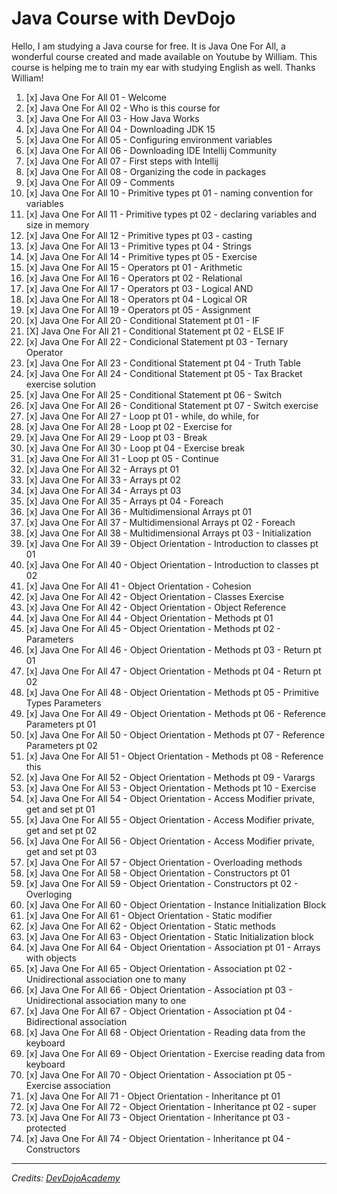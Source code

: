 # Java Course with DevDojo

Hello, I am studying a Java course for free. It is Java One For All, a wonderful course created and made available on Youtube by William. 
This course is helping me to train my ear with studying English as well. Thanks William!

1. [x] Java One For All 01 - Welcome
1. [x] Java One For All 02 - Who is this course for
1. [x] Java One For All 03 - How Java Works
1. [x] Java One For All 04 - Downloading JDK 15
1. [x] Java One For All 05 - Configuring environment variables
1. [x] Java One For All 06 - Downloading IDE Intellij Community
1. [x] Java One For All 07 - First steps with Intellij
1. [x] Java One For All 08 - Organizing the code in packages
1. [x] Java One For All 09 - Comments
1. [x] Java One For All 10 - Primitive types pt 01 - naming convention for variables
1. [x] Java One For All 11 - Primitive types pt 02 - declaring variables and size in memory
1. [x] Java One For All 12 - Primitive types pt 03 - casting
1. [x] Java One For All 13 - Primitive types pt 04 - Strings
1. [x] Java One For All 14 - Primitive types pt 05 - Exercise
1. [x] Java One For All 15 - Operators pt 01 - Arithmetic
1. [x] Java One For All 16 - Operators pt 02 - Relational
1. [x] Java One For All 17 - Operators pt 03 - Logical AND
1. [x] Java One For All 18 - Operators pt 04 - Logical OR
1. [x] Java One For All 19 - Operators pt 05 - Assignment
1. [x] Java One For All 20 - Conditional Statement pt 01 - IF
1. [X] Java One For All 21 - Conditional Statement pt 02 - ELSE IF
1. [x] Java One For All 22 - Condicional Statement pt 03 - Ternary Operator
1. [x] Java One For All 23 - Conditional Statement pt 04 - Truth Table
1. [x] Java One For All 24 - Conditional Statement pt 05 - Tax Bracket exercise solution
1. [x] Java One For All 25 - Conditional Statement pt 06 - Switch
1. [x] Java One For All 26 - Conditional Statement pt 07 - Switch exercise
1. [x] Java One For All 27 - Loop pt 01 - while, do while, for
1. [x] Java One For All 28 - Loop pt 02 - Exercise for
1. [x] Java One For All 29 - Loop pt 03 - Break
1. [x] Java One For All 30 - Loop pt 04 - Exercise break
1. [x] Java One For All 31 - Loop pt 05 - Continue
1. [x] Java One For All 32 - Arrays pt 01
1. [x] Java One For All 33 - Arrays pt 02
1. [x] Java One For All 34 - Arrays pt 03
1. [x] Java One For All 35 - Arrays pt 04 - Foreach
1. [x] Java One For All 36 - Multidimensional Arrays pt 01
1. [x] Java One For All 37 - Multidimensional Arrays pt 02 - Foreach
1. [x] Java One For All 38 - Multidimensional Arrays pt 03 - Initialization
1. [x] Java One For All 39 - Object Orientation - Introduction to classes pt 01
1. [x] Java One For All 40 - Object Orientation - Introduction to classes pt 02
1. [x] Java One For All 41 - Object Orientation - Cohesion
1. [x] Java One For All 42 - Object Orientation - Classes Exercise
1. [x] Java One For All 42 - Object Orientation - Object Reference
1. [x] Java One For All 44 - Object Orientation - Methods pt 01
1. [x] Java One For All 45 - Object Orientation - Methods pt 02 - Parameters
1. [x] Java One For All 46 - Object Orientation - Methods pt 03 - Return pt 01
1. [x] Java One For All 47 - Object Orientation - Methods pt 04 - Return pt 02
1. [x] Java One For All 48 - Object Orientation - Methods pt 05 - Primitive Types Parameters
1. [x] Java One For All 49 - Object Orientation - Methods pt 06 - Reference Parameters pt 01
1. [x] Java One For All 50 - Object Orientation - Methods pt 07 - Reference Parameters pt 02
1. [x] Java One For All 51 - Object Orientation - Methods pt 08 - Reference this
1. [x] Java One For All 52 - Object Orientation - Methods pt 09 - Varargs
1. [x] Java One For All 53 - Object Orientation - Methods pt 10 - Exercise
1. [x] Java One For All 54 - Object Orientation - Access Modifier private, get and set pt 01
1. [x] Java One For All 55 - Object Orientation - Access Modifier private, get and set pt 02
1. [x] Java One For All 56 - Object Orientation - Access Modifier private, get and set pt 03
1. [x] Java One For All 57 - Object Orientation - Overloading methods
1. [x] Java One For All 58 - Object Orientation - Constructors pt 01
1. [x] Java One For All 59 - Object Orientation - Constructors pt 02 - Overloging
1. [x] Java One For All 60 - Object Orientation - Instance Initialization Block
1. [x] Java One For All 61 - Object Orientation - Static modifier
1. [x] Java One For All 62 - Object Orientation - Static methods
1. [x] Java One For All 63 - Object Orientation - Static Initialization block
1. [x] Java One For All 64 - Object Orientation - Association pt 01 - Arrays with objects
1. [x] Java One For All 65 - Object Orientation - Association pt 02 - Unidirectional association one to many
1. [x] Java One For All 66 - Object Orientation - Association pt 03 - Unidirectional association many to one
1. [x] Java One For All 67 - Object Orientation - Association pt 04 - Bidirectional association
1. [x] Java One For All 68 - Object Orientation - Reading data from the keyboard
1. [x] Java One For All 69 - Object Orientation - Exercise reading data from keyboard
1. [x] Java One For All 70 - Object Orientation - Association pt 05 - Exercise association
1. [x] Java One For All 71 - Object Orientation - Inheritance pt 01
1. [x] Java One For All 72 - Object Orientation - Inheritance pt 02 - super
1. [x] Java One For All 73 - Object Orientation - Inheritance pt 03 - protected
1. [x] Java One For All 74 - Object Orientation - Inheritance pt 04 - Constructors

---

_Credits: [DevDojoAcademy](https://www.youtube.com/@DevDojoAcademy)_